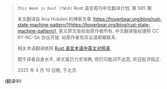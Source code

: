 <!-- ---
author: Ana Hobden, translated by Hantong Chen
title: "Rust 状态机模式"
pubDatetime: 2025-04-19T23:00:00.000+08:00
# modDatetime:
featured: true
draft: false
tags:
  - rust
  - translation
  - twir
description: ""
--- -->

> `This Week in Rust (TWiR)` Rust 语言周刊中文翻译计划, 第 595 期
>
> 本文翻译自 Ana Hobden 的博客文章 [https://hoverbear.org/blog/rust-state-machine-pattern/](https://hoverbear.org/blog/rust-state-machine-pattern/), 英文原文版权由原作者所有, 中文翻译版权遵照 CC BY-NC-SA 协议开放. 如原作者有异议请邮箱联系.
>
> 相关术语翻译依照 [Rust 语言术语中英文对照表](https://i.han.rs/glossary/rust-glossary).
>
> 囿于译者自身水平, 译文虽已力求准确, 但仍可能词不达意, 欢迎批评指正.
>
> 2025 年 4 月 19 日晚, 于北京.

(翻译中)
